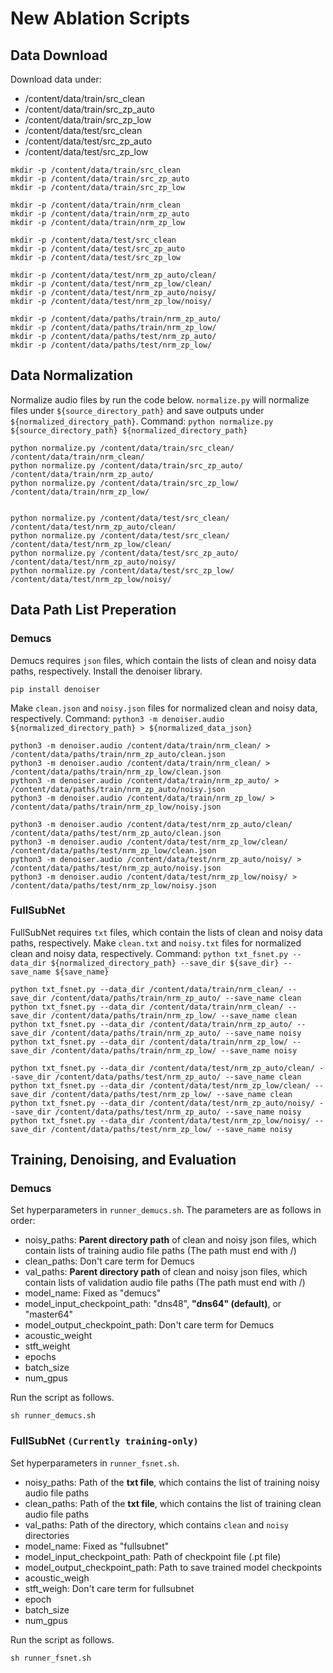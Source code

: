 # New Ablation Scripts
## Data Download
Download data under:
- /content/data/train/src_clean
- /content/data/train/src_zp_auto
- /content/data/train/src_zp_low
- /content/data/test/src_clean
- /content/data/test/src_zp_auto
- /content/data/test/src_zp_low
```
mkdir -p /content/data/train/src_clean 
mkdir -p /content/data/train/src_zp_auto
mkdir -p /content/data/train/src_zp_low

mkdir -p /content/data/train/nrm_clean 
mkdir -p /content/data/train/nrm_zp_auto
mkdir -p /content/data/train/nrm_zp_low

mkdir -p /content/data/test/src_clean
mkdir -p /content/data/test/src_zp_auto
mkdir -p /content/data/test/src_zp_low

mkdir -p /content/data/test/nrm_zp_auto/clean/
mkdir -p /content/data/test/nrm_zp_low/clean/
mkdir -p /content/data/test/nrm_zp_auto/noisy/
mkdir -p /content/data/test/nrm_zp_low/noisy/

mkdir -p /content/data/paths/train/nrm_zp_auto/
mkdir -p /content/data/paths/train/nrm_zp_low/
mkdir -p /content/data/paths/test/nrm_zp_auto/
mkdir -p /content/data/paths/test/nrm_zp_low/
```

## Data Normalization
Normalize audio files by run the code below.
`normalize.py` will normalize files under `${source_directory_path}` and save outputs under `${normalized_directory_path}`.
Command: `python normalize.py ${source_directory_path} ${normalized_directory_path}`
```
python normalize.py /content/data/train/src_clean/ /content/data/train/nrm_clean/
python normalize.py /content/data/train/src_zp_auto/ /content/data/train/nrm_zp_auto/
python normalize.py /content/data/train/src_zp_low/ /content/data/train/nrm_zp_low/


python normalize.py /content/data/test/src_clean/ /content/data/test/nrm_zp_auto/clean/
python normalize.py /content/data/test/src_clean/ /content/data/test/nrm_zp_low/clean/
python normalize.py /content/data/test/src_zp_auto/ /content/data/test/nrm_zp_auto/noisy/
python normalize.py /content/data/test/src_zp_low/ /content/data/test/nrm_zp_low/noisy/
```
## Data Path List Preperation
### Demucs
Demucs requires `json` files, which contain the lists of clean and noisy data paths, respectively.
Install the denoiser library.
```
pip install denoiser
```
Make `clean.json` and `noisy.json` files for normalized clean and noisy data, respectively.
Command: `python3 -m denoiser.audio ${normalized_directory_path} > ${normalized_data_json}`
```
python3 -m denoiser.audio /content/data/train/nrm_clean/ > /content/data/paths/train/nrm_zp_auto/clean.json
python3 -m denoiser.audio /content/data/train/nrm_clean/ > /content/data/paths/train/nrm_zp_low/clean.json
python3 -m denoiser.audio /content/data/train/nrm_zp_auto/ > /content/data/paths/train/nrm_zp_auto/noisy.json
python3 -m denoiser.audio /content/data/train/nrm_zp_low/ > /content/data/paths/train/nrm_zp_low/noisy.json

python3 -m denoiser.audio /content/data/test/nrm_zp_auto/clean/ /content/data/paths/test/nrm_zp_auto/clean.json
python3 -m denoiser.audio /content/data/test/nrm_zp_low/clean/ /content/data/paths/test/nrm_zp_low/clean.json
python3 -m denoiser.audio /content/data/test/nrm_zp_auto/noisy/ > /content/data/paths/test/nrm_zp_auto/noisy.json
python3 -m denoiser.audio /content/data/test/nrm_zp_low/noisy/ > /content/data/paths/test/nrm_zp_low/noisy.json
```
### FullSubNet
FullSubNet requires `txt` files, which contain the lists of clean and noisy data paths, respectively.
Make `clean.txt` and `noisy.txt` files for normalized clean and noisy data, respectively.
Command: `python txt_fsnet.py --data_dir ${normalized_directory_path} --save_dir ${save_dir} --save_name ${save_name}`
```
python txt_fsnet.py --data_dir /content/data/train/nrm_clean/ --save_dir /content/data/paths/train/nrm_zp_auto/ --save_name clean
python txt_fsnet.py --data_dir /content/data/train/nrm_clean/ --save_dir /content/data/paths/train/nrm_zp_low/ --save_name clean
python txt_fsnet.py --data_dir /content/data/train/nrm_zp_auto/ --save_dir /content/data/paths/train/nrm_zp_auto/ --save_name noisy
python txt_fsnet.py --data_dir /content/data/train/nrm_zp_low/ --save_dir /content/data/paths/train/nrm_zp_low/ --save_name noisy

python txt_fsnet.py --data_dir /content/data/test/nrm_zp_auto/clean/ --save_dir /content/data/paths/test/nrm_zp_auto/ --save_name clean
python txt_fsnet.py --data_dir /content/data/test/nrm_zp_low/clean/ --save_dir /content/data/paths/test/nrm_zp_low/ --save_name clean
python txt_fsnet.py --data_dir /content/data/test/nrm_zp_auto/noisy/ --save_dir /content/data/paths/test/nrm_zp_auto/ --save_name noisy
python txt_fsnet.py --data_dir /content/data/test/nrm_zp_low/noisy/ --save_dir /content/data/paths/test/nrm_zp_low/ --save_name noisy
```

## Training, Denoising, and Evaluation 
### Demucs
Set hyperparameters in `runner_demucs.sh`.
The parameters are as follows in order:
- noisy_paths: **Parent directory path** of clean and noisy json files, which contain lists of training audio file paths (The path must end with /)
- clean_paths: Don't care term for Demucs
- val_paths: **Parent directory path** of clean and noisy json files, which contain lists of validation audio file paths (The path must end with /)
- model_name: Fixed as "demucs"
- model_input_checkpoint_path: "dns48", **"dns64" (default)**, or "master64"
- model_output_checkpoint_path: Don't care term for Demucs
- acoustic_weight
- stft_weight
- epochs
- batch_size
- num_gpus

Run the script as follows.
```
sh runner_demucs.sh
```
### FullSubNet `(Currently training-only)`
Set hyperparameters in `runner_fsnet.sh`.
- noisy_paths: Path of the **txt file**, which contains the list of training noisy audio file paths  
- clean_paths: Path of the **txt file**, which contains the list of training clean audio file paths  
- val_paths: Path of the directory, which contains `clean` and `noisy` directories
- model_name: Fixed as "fullsubnet"
- model_input_checkpoint_path: Path of checkpoint file (.pt file)
- model_output_checkpoint_path: Path to save trained model checkpoints
- acoustic_weigh
- stft_weigh: Don't care term for fullsubnet
- epoch
- batch_size
- num_gpus

Run the script as follows.
```
sh runner_fsnet.sh
```





<!--

# Prerequisite
Run cells in `Demucs_Denooiser_Training_Example.ipynb` and `FullSubNet_Denoiser_Training_Example.ipynb` to get the baseline codes (Demucs and FullSubNet) and pre-trained eGeMAPS estimator.

# DATASET
mkdir train
mkdir test

## Clean
### Train data (1/3)
wget -q https://cmu.box.com/shared/static/2c8wabvnh10j4izz4t5jv4ewt9xmotxd --content-disposition --show-progress
unzip -q src_clean.zip  -d train/
### Test data 
wget -q https://cmu.box.com/shared/static/z6f1iz3nic2d31zxnix3bn4ge7lz69p1 --content-disposition --show-progress
unzip -q src_clean.zip.1  -d test/

## Low denoising (denoising OFF)
### Train data (1/3)
wget -q https://cmu.box.com/shared/static/dve4yqo2cdfnn8lpp6mo8vddkxac3x2z --content-disposition --show-progress
unzip -q src_zm_phone_relay_low.zip  -d train/
### Test data 
wget -q https://cmu.box.com/shared/static/w45x9viyn6ugif32qa7vjvzi99onjhe1 --content-disposition --show-progress
unzip -q src_zm_phone_relay_low.zip.1  -d test/

## Auto denoising (denoising ON)
### Train data (1/3)
wget -q https://cmu.box.com/shared/static/65seuub7gwbhlphkdphk8b44sugojqa8 --content-disposition --show-progress
unzip -q src_zm_phone_relay_auto.zip  -d train/
### Test data 
wget -q https://cmu.box.com/shared/static/m05ovewmx0hdcpx5uzsorn8f8ec74br2 --content-disposition --show-progress
unzip -q src_zm_phone_relay_auto.zip.1  -d test/


## Data 
unzip -q 400-800-clean-noisy.zip -d new_data/
unzip -q 400-800-zpa.zip -d new_data/
unzip -q 400-800-zpl.zip -d new_data/

unzip -q 800-1200-zpa.zip -d new_data/
unzip -q 800-1200-zpl.zip -d new_data/
unzip -q 800-1200.zip  -d new_data/


## Data normalization

mkdir -p train/nrm_clean train/nrm_zm_phone_relay_low
mkdir -p test/nrm_clean test/nrm_zm_phone_relay_low

python normalize.py new_data/train/src_clean new_data/train/nrm_clean
python normalize.py new_data/train/src_noisy new_data/train/nrm_noisy
python normalize.py new_data/train/src_zp_low new_data/train/nrm_zp_low
python normalize.py new_data/train/src_zp_auto new_data/train/nrm_zp_auto

python normalize.py test/src_clean test/nrm_clean
python normalize.py test/src_zm_phone_relay_auto test/nrm_zm_phone_relay_auto
python normalize.py test/src_zm_phone_relay_low test/nrm_zm_phone_relay_low


## Validation dataset
rm -rf test/no_reverb/clean test/no_reverb/noisy
mkdir -p test/no_reverb/clean test/no_reverb/noisy
cd test/
cp -r nrm_clean/ clean/
cp -r nrm_zm_phone_relay_low/ noisy/
mv clean/ no_reverb/
mv noisy/ no_reverb/



# Evaluate BASELINE !!!
mkdir -p result/fullsubnet/nrm/baseline/low/
mkdir -p result/fullsubnet/nrm/baseline/auto/

python /content/TAPLoss-master/FullSubNet/recipes/dns_interspeech_2020/inference.py \
  -C /content/TAPLoss-master/FullSubNet/recipes/dns_interspeech_2020/fullsubnet/test_low.toml \
  -M /content/fullsubnet_best_model_58epochs.tar \
  -O result/fullsubnet/nrm/baseline/low/
  
python /content/TAPLoss-master/FullSubNet/recipes/dns_interspeech_2020/inference.py \
  -C /content/TAPLoss-master/FullSubNet/recipes/dns_interspeech_2020/fullsubnet/test_auto.toml \
  -M /content/fullsubnet_best_model_58epochs.tar \
  -O result/fullsubnet/nrm/baseline/auto/
  

python eval_metric.py --save_name denoised_fsnet_baseline_nrm_low --save_dir ./ --clean_dir test/nrm_clean/ --noisy_dir result/fullsubnet/nrm/baseline/low/
python eval_metric.py --save_name denoised_fsnet_baseline_nrm_auto --save_dir ./ --clean_dir test/nrm_clean/ --noisy_dir result/fullsubnet/nrm/baseline/auto/





# Run fine-tuning ()
## Set Configuration
python set_fsnet_finetune_train_cfg.py
## Train
torchrun --standalone --nnodes=1 --nproc_per_node=1 /content/TAPLoss-master/FullSubNet/recipes/dns_interspeech_2020/train.py -C /content/TAPLoss-master/FullSubNet/recipes/dns_interspeech_2020/fullsubnet/finetune_newdata_lr00001.toml -P /content/fullsubnet_best_model_58epochs.tar

## Validation (Choose the best model using tensorboard)
zip -q logs_finetune.zip -r /home/yunyangz/Documents/FullSubNet/code/FullSubNet/EXPs/finetune_newdata_lr00001/logs/*
tensorboard --logdir logs

python /content/TAPLoss-master/FullSubNet/recipes/dns_interspeech_2020/inference.py \
  -C /content/TAPLoss-master/FullSubNet/recipes/dns_interspeech_2020/fullsubnet/test_low.toml \
  -M [?] \
  -O result/fullsubnet/nrm/finetune/


## Test (low)
### Set Configuration
python set_fsnet_test_cfg.py

### Inference (One GPU is used by default)
mkdir -p result/fullsubnet/nrm/finetune/

python /content/TAPLoss-master/FullSubNet/recipes/dns_interspeech_2020/inference.py \
  -C /content/TAPLoss-master/FullSubNet/recipes/dns_interspeech_2020/fullsubnet/test_low.toml \
  -M [?] \
  -O result/fullsubnet/nrm/finetune/

### save results
cd result/fullsubnet/nrm/finetune/
zip -q denoised_fsnet_finetune_nrm_low.zip enhanced_0000/*



# Run fine-tuning (TapLoss)
## Set Configuration
python set_fsnet_taploss_train_cfg.py
## Train 
torchrun --standalone --nnodes=1 --nproc_per_node=1 /content/TAPLoss-master/FullSubNet/recipes/dns_interspeech_2020/train.py -C /content/TAPLoss-master/FullSubNet/recipes/dns_interspeech_2020/fullsubnet/taploss_newdata_005_lr00001.toml -P /content/fullsubnet_best_model_58epochs.tar

## Validation (Choose the best model using tensorboard)
zip logs_taploss_newdata_01_lr00001.zip -r /home/yunyangz/Documents/FullSubNet/code/FullSubNet/EXPs/taploss_newdata_05_lr00001/logs/*

tensorboard --logdir logs

## Test (low)
### Set Configuration
python set_fsnet_test_low_cfg.py

### Inference (One GPU is used by default)
mkdir -p result/fullsubnet/nrm/taploss/low/

python /content/TAPLoss-master/FullSubNet/recipes/dns_interspeech_2020/inference.py \
  -C /content/TAPLoss-master/FullSubNet/recipes/dns_interspeech_2020/fullsubnet/test_low.toml \
  -M /home/yunyangz/Documents/FullSubNet/code/FullSubNet/EXPs/taploss_train_003/checkpoints/model_0100.pth \
  -O result/fullsubnet/nrm/taploss/low/

### save results
cd result/fullsubnet/nrm/taploss/low/
zip -q /home/GMS/02_IDL-project/denoised_fsnet_taploss_nrm_low.zip enhanced_0000/*


## Test (auto)
### Set Configuration
python set_fsnet_test_auto_cfg.py

### Inference (One GPU is used by default)
mkdir -p result/fullsubnet/nrm/taploss/auto/

python /content/TAPLoss-master/FullSubNet/recipes/dns_interspeech_2020/inference.py \
  -C /content/TAPLoss-master/FullSubNet/recipes/dns_interspeech_2020/fullsubnet/test_auto.toml \
  -M /home/yunyangz/Documents/FullSubNet/code/FullSubNet/EXPs/custom_train/checkpoints/model_0030.pth \
  -O result/fullsubnet/nrm/taploss/auto/

### save results
cd result/fullsubnet/nrm/taploss/auto/
zip -q /home/GMS/02_IDL-project/denoised_fsnet_taploss_nrm_auto.zip enhanced_0000/*

-->